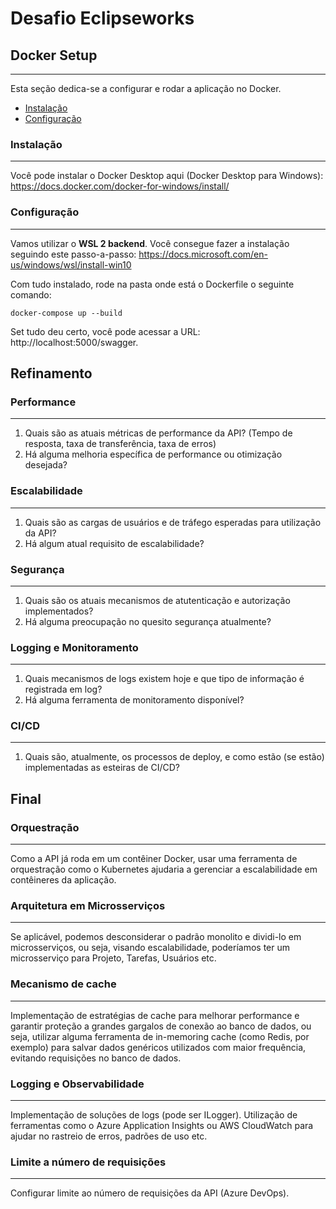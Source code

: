 # Desafio Eclipseworks

## Docker Setup
---
Esta seção dedica-se a configurar e rodar a aplicação no Docker.

- [Instalação](#install-docker)
- [Configuração](#configure-docker)

### Instalação
---
Você pode instalar o Docker Desktop aqui (Docker Desktop para Windows): https://docs.docker.com/docker-for-windows/install/

### Configuração
---
Vamos utilizar o **WSL 2 backend**. Você consegue fazer a instalação seguindo este passo-a-passo: https://docs.microsoft.com/en-us/windows/wsl/install-win10

Com tudo instalado, rode na pasta onde está o Dockerfile o seguinte comando:

```
docker-compose up --build
```

Set tudo deu certo, você pode acessar a URL: http://localhost:5000/swagger.

## Refinamento

### Performance
---
1) Quais são as atuais métricas de performance da API? (Tempo de resposta, taxa de transferência, taxa de erros)
2) Há alguma melhoria específica de performance ou otimização desejada?

### Escalabilidade
---
1) Quais são as cargas de usuários e de tráfego esperadas para utilização da API?
2) Há algum atual requisito de escalabilidade?

### Segurança
---
1) Quais são os atuais mecanismos de atutenticação e autorização implementados?
2) Há alguma preocupação no quesito segurança atualmente?

### Logging e Monitoramento
---
1) Quais mecanismos de logs existem hoje e que tipo de informação é registrada em log?
2) Há alguma ferramenta de monitoramento disponível?

### CI/CD
---
1) Quais são, atualmente, os processos de deploy, e como estão (se estão) implementadas as esteiras de CI/CD?


## Final

### Orquestração
---
Como a API já roda em um contêiner Docker, usar uma ferramenta de orquestração como o Kubernetes ajudaria a gerenciar a escalabilidade em contêineres da aplicação.

### Arquitetura em Microsserviços
---
Se aplicável, podemos desconsiderar o padrão monolito e dividi-lo em microsserviços, ou seja, visando escalabilidade, poderíamos ter um microsserviço para Projeto, Tarefas, Usuários etc.

### Mecanismo de cache
---
Implementação de estratégias de cache para melhorar performance e garantir proteção a grandes gargalos de conexão ao banco de dados, ou seja, utilizar alguma ferramenta de in-memoring cache (como Redis, por exemplo) para salvar dados genéricos utilizados com maior frequência, evitando requisições no banco de dados.

### Logging e Observabilidade
---
Implementação de soluções de logs (pode ser ILogger). Utilização de ferramentas como o Azure Application Insights ou AWS CloudWatch para ajudar no rastreio de erros, padrões de uso etc.

### Limite a número de requisições
---
Configurar limite ao número de requisições da API (Azure DevOps).

